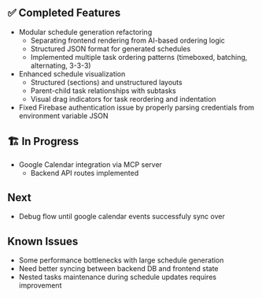 ## ✅ Completed Features
- Modular schedule generation refactoring
  - Separating frontend rendering from AI-based ordering logic
  - Structured JSON format for generated schedules
  - Implemented multiple task ordering patterns (timeboxed, batching, alternating, 3-3-3)
- Enhanced schedule visualization
  - Structured (sections) and unstructured layouts
  - Parent-child task relationships with subtasks
  - Visual drag indicators for task reordering and indentation
- Fixed Firebase authentication issue by properly parsing credentials from environment variable JSON

## 🏗️ In Progress
- Google Calendar integration via MCP server
  - Backend API routes implemented

## Next
- Debug flow until google calendar events successfuly sync over

## Known Issues
- Some performance bottlenecks with large schedule generation
- Need better syncing between backend DB and frontend state
- Nested tasks maintenance during schedule updates requires improvement